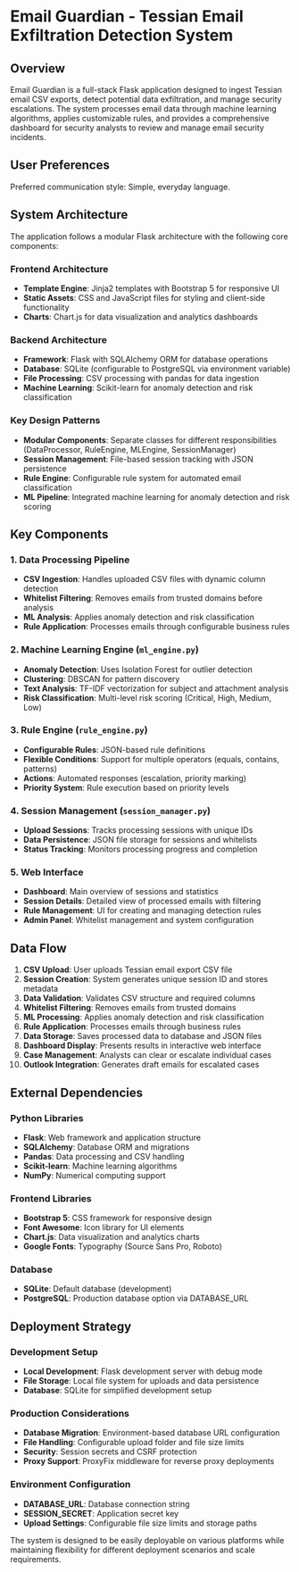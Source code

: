 # Email Guardian - Tessian Email Exfiltration Detection System

## Overview

Email Guardian is a full-stack Flask application designed to ingest Tessian email CSV exports, detect potential data exfiltration, and manage security escalations. The system processes email data through machine learning algorithms, applies customizable rules, and provides a comprehensive dashboard for security analysts to review and manage email security incidents.

## User Preferences

Preferred communication style: Simple, everyday language.

## System Architecture

The application follows a modular Flask architecture with the following core components:

### Frontend Architecture
- **Template Engine**: Jinja2 templates with Bootstrap 5 for responsive UI
- **Static Assets**: CSS and JavaScript files for styling and client-side functionality
- **Charts**: Chart.js for data visualization and analytics dashboards

### Backend Architecture
- **Framework**: Flask with SQLAlchemy ORM for database operations
- **Database**: SQLite (configurable to PostgreSQL via environment variable)
- **File Processing**: CSV processing with pandas for data ingestion
- **Machine Learning**: Scikit-learn for anomaly detection and risk classification

### Key Design Patterns
- **Modular Components**: Separate classes for different responsibilities (DataProcessor, RuleEngine, MLEngine, SessionManager)
- **Session Management**: File-based session tracking with JSON persistence
- **Rule Engine**: Configurable rule system for automated email classification
- **ML Pipeline**: Integrated machine learning for anomaly detection and risk scoring

## Key Components

### 1. Data Processing Pipeline
- **CSV Ingestion**: Handles uploaded CSV files with dynamic column detection
- **Whitelist Filtering**: Removes emails from trusted domains before analysis
- **ML Analysis**: Applies anomaly detection and risk classification
- **Rule Application**: Processes emails through configurable business rules

### 2. Machine Learning Engine (`ml_engine.py`)
- **Anomaly Detection**: Uses Isolation Forest for outlier detection
- **Clustering**: DBSCAN for pattern discovery
- **Text Analysis**: TF-IDF vectorization for subject and attachment analysis
- **Risk Classification**: Multi-level risk scoring (Critical, High, Medium, Low)

### 3. Rule Engine (`rule_engine.py`)
- **Configurable Rules**: JSON-based rule definitions
- **Flexible Conditions**: Support for multiple operators (equals, contains, patterns)
- **Actions**: Automated responses (escalation, priority marking)
- **Priority System**: Rule execution based on priority levels

### 4. Session Management (`session_manager.py`)
- **Upload Sessions**: Tracks processing sessions with unique IDs
- **Data Persistence**: JSON file storage for sessions and whitelists
- **Status Tracking**: Monitors processing progress and completion

### 5. Web Interface
- **Dashboard**: Main overview of sessions and statistics
- **Session Details**: Detailed view of processed emails with filtering
- **Rule Management**: UI for creating and managing detection rules
- **Admin Panel**: Whitelist management and system configuration

## Data Flow

1. **CSV Upload**: User uploads Tessian email export CSV file
2. **Session Creation**: System generates unique session ID and stores metadata
3. **Data Validation**: Validates CSV structure and required columns
4. **Whitelist Filtering**: Removes emails from trusted domains
5. **ML Processing**: Applies anomaly detection and risk classification
6. **Rule Application**: Processes emails through business rules
7. **Data Storage**: Saves processed data to database and JSON files
8. **Dashboard Display**: Presents results in interactive web interface
9. **Case Management**: Analysts can clear or escalate individual cases
10. **Outlook Integration**: Generates draft emails for escalated cases

## External Dependencies

### Python Libraries
- **Flask**: Web framework and application structure
- **SQLAlchemy**: Database ORM and migrations
- **Pandas**: Data processing and CSV handling
- **Scikit-learn**: Machine learning algorithms
- **NumPy**: Numerical computing support

### Frontend Libraries
- **Bootstrap 5**: CSS framework for responsive design
- **Font Awesome**: Icon library for UI elements
- **Chart.js**: Data visualization and analytics charts
- **Google Fonts**: Typography (Source Sans Pro, Roboto)

### Database
- **SQLite**: Default database (development)
- **PostgreSQL**: Production database option via DATABASE_URL

## Deployment Strategy

### Development Setup
- **Local Development**: Flask development server with debug mode
- **File Storage**: Local file system for uploads and data persistence
- **Database**: SQLite for simplified development setup

### Production Considerations
- **Database Migration**: Environment-based database URL configuration
- **File Handling**: Configurable upload folder and file size limits
- **Security**: Session secrets and CSRF protection
- **Proxy Support**: ProxyFix middleware for reverse proxy deployments

### Environment Configuration
- **DATABASE_URL**: Database connection string
- **SESSION_SECRET**: Application secret key
- **Upload Settings**: Configurable file size limits and storage paths

The system is designed to be easily deployable on various platforms while maintaining flexibility for different deployment scenarios and scale requirements.